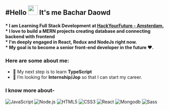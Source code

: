 <h2>#Hello <img src="https://raw.githubusercontent.com/MartinHeinz/MartinHeinz/master/wave.gif" width="30px"> It's me Bachar Daowd</h2>
<h4 style="position: 0px auto"> 
* I am Learning Full Stack Development at <a href="https://github.com/orgs/HackYourFuture/dashboard">HackYourFuture - Amsterdam.</a> 
  <br/>
* I love to build a MERN projects creating database and connecting backend with frontend
  <br/>
* I'm deeply engaged in React, Redux and NodeJs right now.
  <br/>
* My goal is to become a senior front-end developer in the future ❤️. </h4>

### Here are some about me:</br>
- 🌱 My next step is to learn **TypeScript**
- 👯 I’m looking for **Internship/Jop** so that I can start my career.

### I know more about- </br>
![JavaScript](https://img.shields.io/badge/JavaScript-F7DF1E?style=for-the-badge&logo=javascript&logoColor=black)
![Node.js](https://img.shields.io/badge/Node.js-43853D?style=for-the-badge&logo=node.js&logoColor=white)
![HTML5](https://img.shields.io/badge/-HTML5-000000?style=for-the-badge&logo=HTML5)
![CSS3](https://img.shields.io/badge/-CSS3-000000?style=for-the-badge&logo=CSS3)
![React](https://img.shields.io/badge/React-20232A?style=for-the-badge&logo=react&logoColor=61DAFB)
![Mongodb](https://img.shields.io/badge/MongoDB-4EA94B?style=for-the-badge&logo=mongodb&logoColor=white)
![Sass](https://img.shields.io/badge/Sass?style=for-the-badge&logo=Sass&logoColor=rose)





